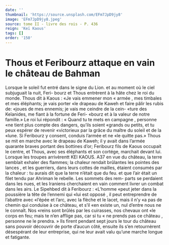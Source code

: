 ```yaml
---
date: ''
thumbnail: 'https://source.unsplash.com/EFm7JpD9jy8'
image: 'EFm7JpD9jy8.jpeg'
source: tome II - livre des rois - P. 436
reign: 'Keï Kaous'
tags: []
order: '150'
---
```


# Thous et Feribourz attaque en vain le château de Bahman

Lorsque le soleil fut entré dans le signe du Lion. et au moment où le ciel subjuguait la nuit, Feri- bourz et Thous entrèrent à la hâte chez le roi du monde. Thous dit à Kaous : «Je vais emmener mon
« armée , mes timbales et mes éléphants; je vais porter
«le drapeau de Kaweh et faire pâlir les rubis de: «joues de mes ennemis; je vais me ceindre de la cein- «ture des Keïanides, me fiant à la fortune de Feri- «bourz et à la valeur de notre famille.» Le roi lui répondit : « Quand tu te mets en campagne , personne «ne tient plus compte des dangers, qu’ils soient «grands ou petits, et tu peux espérer de revenir «victorieux par la grâce du maître du soleil et de la «lune. Si Feribourz y consent, conduis l’armée et ne
«le quitte pas.»
Thous se mit en marche avec le drapeau de Kaweh;
il y avait dans l’armée quarante braves portant des bottines d’or; Feribourz fils de Kaous occupait le centre, et Thous, avec ses éléphants et son cortége, marchait devant lui. Lorsque les troupes arrivèrentt
KEI KAOUS. A37 en vue du château, la terre semblait exhaler des
flammes; la chaleur rendait brûlantes les pointes des lances , et les guerriers, dans leurs cottes de mailles, étaient consumés par la chaleur : tu aurais dit que
la terre n’était que du feu. et que l’air était un filet
tendu par Ahriman le rebelle. Les sommets des rem- parts se perdaient dans les nues, et les Iraniens cherchaient en vain comment livrer un combat dans les airs. Le Sipehbed dit à Feribourz : «L’homme
«peut jeter dans la poussière la tête de l’ennemi qui «lui est opposé , il peut entreprendre de l’abattre avec «l’épée et l’arc, avec la flèche et le lacet, mais il n’y
«a pas de chemin qui conduise à ce château, et s’il
«en existe un, nul d’entre nous ne le connaît. Nos
«reins sont brûlés par les cuirasses, nos chevaux ont
«le corps en feu; mais te n’en afflige pas, car si tu
« ne prends pas ce château , personne ne le prendra. »
Ils firent pendant sept jours le tour du château sans pouvoir découvrir de porte d’aucun côté, ensuite ils
s’en retournèrent désespérant de leur entreprise, qui
ne leur avait valu qu’une marche longue et fatigante.

